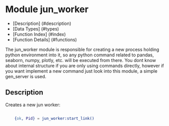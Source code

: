 # Module jun_worker #
* [Description] (#description)
* [Data Types] (#types)
* [Function Index] (#index)
* [Function Details] (#functions)

The jun_worker module is responsible for creating a new process holding python environment
into it, so any python command related to pandas, seaborn, numpy, plotly, etc. will be executed
from there. You dont know about internal structure if you are only using commands directly, however
if you want implement a new command just look into this module, a simple gen_server is used.

<a name="description"></a>

## Description ##

Creates a new jun worker:

```erlang

	{ok, Pid} = jun_worker:start_link()
```
